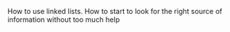 How to use linked lists.
How to start to look for the right source of information without too much help
